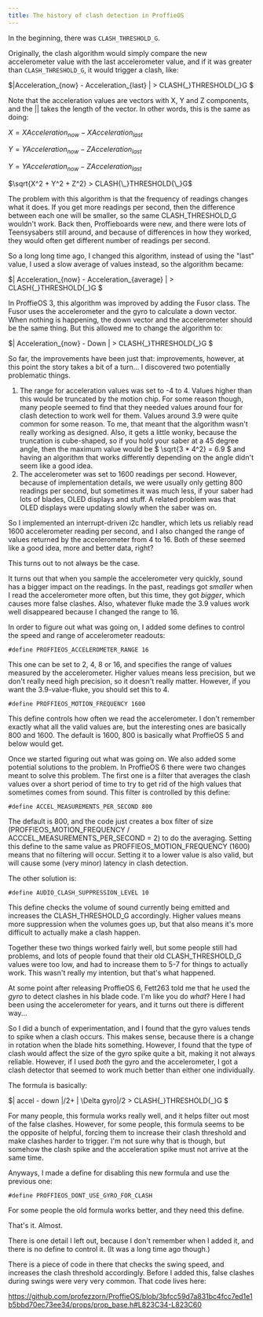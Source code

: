 ```yaml
---
title: The history of clash detection in ProffieOS
---
```


In the beginning, there was `CLASH_THRESHOLD_G`.

Originally, the clash algorithm would simply compare the new accelerometer value with the last accelerometer value, and if it was greater than `CLASH_THRESHOLD_G`, it would trigger a clash, like:

$|Acceleration_{now} - Acceleration_{last} | > CLASH{\_}THRESHOLD{\_}G $

Note that the acceleration values are vectors with X, Y and Z components, and the || takes the length of the vector. In other words, this is the same as doing:

$X = XAcceleration_{now} - XAcceleration_{last}$

$Y = YAcceleration_{now} - ZAcceleration_{last}$

$Y = YAcceleration_{now} - ZAcceleration_{last}$

$\sqrt{X^2 + Y^2 + Z^2} > CLASH{\_}THRESHOLD{\_}G$

The problem with this algorithm is that the frequency of readings changes what it does. If you get more readings per second, then the difference between each one will be smaller, so the same CLASH_THRESHOLD_G wouldn't work. Back then, Proffieboards were new, and there were lots of Teensysabers still around, and because of differences in how they worked, they would often get different number of readings per second.

So a long long time ago, I changed this algorithm, instead of using the "last" value, I used a slow average of values instead, so the algorithm became:

$| Acceleration_{now} - Acceleration_{average} | > CLASH{\_}THRESHOLD{\_}G $

In ProffieOS 3, this algorithm was improved by adding the Fusor class. The Fusor uses the accelerometer and the gyro to calculate a down vector. When nothing is happening, the down vector and the accelerometer should be the same thing.  But this allowed me to change the algorithm to:

$| Acceleration_{now} - Down | > CLASH{\_}THRESHOLD{\_}G $

So far, the improvements have been just that: improvements, however, at this point the story takes a bit of a turn... I discovered two potentially problematic things.

1. The range for acceleration values was set to -4 to 4. Values higher than this would be truncated by the motion chip. For some reason though, many people seemed to find that they needed values around four for clash detection to work well for them. Values around 3.9 were quite common for some reason. To me, that meant that the algorithm wasn't really working as designed. Also, it gets a little wonky, because the truncation is cube-shaped, so if you hold your saber at a 45 degree angle, then the maximum value would be $ \sqrt{3 * 4^2} = 6.9 $ and having an algorithm that works differently depending on the angle didn't seem like a good idea.
2. The accelerometer was set to 1600 readings per second. However, because of implementation details, we were usually only getting 800 readings per second, but sometimes it was much less, if your saber had lots of blades, OLED displays and stuff.  A related problem was that OLED displays were updating slowly when the saber was on.

So I implemented an interrupt-driven i2c handler, which lets us reliably read 1600 accelerometer reading per second, and I also changed the range of values returned by the accelerometer from 4 to 16. Both of these seemed like a good idea, more and better data, right?

This turns out to not always be the case.

It turns out that when you sample the accelerometer very quickly, sound has a bigger impact on the readings. In the past, readings got *smaller* when I read the accelerometer more often, but this time, they got *bigger*, which causes more false clashes. Also, whatever fluke made the 3.9 values work well disappeared because I changed the range to 16.

In order to figure out what was going on, I added some defines to control the speed and range of accelerometer readouts:

```
#define PROFFIEOS_ACCELEROMETER_RANGE 16
```
This one can be set to 2, 4, 8 or 16, and specifies the range of values measured by the accelerometer. Higher values means less precision, but we don't really need high precision, so it doesn't really matter. However, if you want the 3.9-value-fluke, you should set this to 4.

```
#define PROFFIEOS_MOTION_FREQUENCY 1600
```
This define controls how often we read the accelerometer. I don't remember exactly what all the valid values are, but the interesting ones are basically 800 and 1600. The default is 1600, 800 is basically what ProffieOS 5 and below would get.

Once we started figuring out what was going on. We also added some potential solutions to the problem. In ProffieOS 6 there were two changes meant to solve this problem. The first one is a filter that averages the clash values over a short period of time to try to get rid of the high values that sometimes comes from sound. This filter is controlled by this define:

```
#define ACCEL_MEASUREMENTS_PER_SECOND 800
```

The default is 800, and the code just creates a box filter of size (PROFFIEOS_MOTION_FREQUENCY / ACCCEL_MEASUREMENTS_PER_SECOND = 2) to do the averaging. Setting this define to the same value as PROFFIEOS_MOTION_FREQUENCY (1600) means that no filtering will occur. Setting it to a lower value is also valid, but will cause some (very minor) latency in clash detection.

The other solution is:
```
#define AUDIO_CLASH_SUPPRESSION_LEVEL 10
```
This define checks the volume of sound currently being emitted and increases the CLASH_THRESHOLD_G accordingly. Higher values means more suppression when the volumes goes up, but that also means it's more difficult to actually make a clash happen.

Together these two things worked fairly well, but some people still had problems, and lots of people found that their old CLASH_THRESHOLD_G values were too low, and had to increase them to 5-7 for things to actually work. This wasn't really my intention, but that's what happened.

At some point after releasing ProffieOS 6, Fett263 told me that he used the *gyro* to detect clashes in his blade code.  I'm like you do *what*? Here I had been using the accelerometer for years, and it turns out there is different way...

So I did a bunch of experimentation, and I found that the gyro values tends to spike when a clash occurs. This makes sense, because there is a change in rotation when the blade hits something. However, I found that the type of clash would affect the size of  the gyro spike quite a bit, making it not always reliable. However, if I used *both* the gyro and the accelerometer, I got a clash detector that seemed to work much better than either one individually.

The formula is basically:

$| accel - down |/2+ | \Delta gyro|/2 > CLASH{\_}THRESHOLD{\_}G $

For many people, this formula works really well, and it helps filter out most of the false clashes. However, for some people, this formula seems to be the opposite of helpful, forcing them to increase their clash threshold and make clashes harder to trigger. I'm not sure why that is though, but somehow the clash spike and the acceleration spike must not arrive at the same time.

Anyways, I made a define for disabling this new formula and use the previous one:

```
#define PROFFIEOS_DONT_USE_GYRO_FOR_CLASH
```

For some people the old formula works better, and they need this define.

That's it.
Almost.

There is one detail I left out, because I don't remember when I added it, and there is no define to control it. (It was a long time ago though.)

There is a piece of code in there that checks the swing speed, and increases the clash threshold accordingly. Before I added this, false clashes during swings were very very common. That code lives here:

https://github.com/profezzorn/ProffieOS/blob/3bfcc59d7a831bc4fcc7ed1e1b5bbd70ec73ee34/props/prop_base.h#L823C34-L823C60


